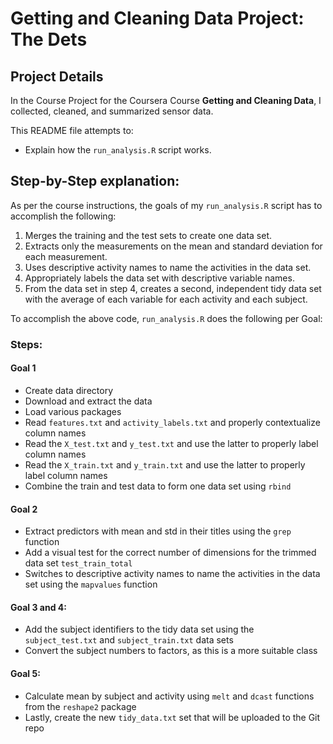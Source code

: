 Getting and Cleaning Data Project: The Dets
================

Project Details
---------------

In the Course Project for the Coursera Course **Getting and Cleaning Data**, I collected, cleaned, and summarized sensor data.

This README file attempts to:

-   Explain how the `run_analysis.R` script works.

Step-by-Step explanation:
-------------------------

As per the course instructions, the goals of my `run_analysis.R` script has to accomplish the following:

1.  Merges the training and the test sets to create one data set.
2.  Extracts only the measurements on the mean and standard deviation for each measurement.
3.  Uses descriptive activity names to name the activities in the data set.
4.  Appropriately labels the data set with descriptive variable names.
5.  From the data set in step 4, creates a second, independent tidy data set with the average of each variable for each activity and each subject.

To accomplish the above code, `run_analysis.R` does the following per Goal:

### Steps:

#### Goal 1

-   Create data directory
-   Download and extract the data
-   Load various packages
-   Read `features.txt` and `activity_labels.txt` and properly contextualize column names
-   Read the `X_test.txt` and `y_test.txt` and use the latter to properly label column names
-   Read the `X_train.txt` and `y_train.txt` and use the latter to properly label column names
-   Combine the train and test data to form one data set using `rbind`

#### Goal 2

-   Extract predictors with mean and std in their titles using the `grep` function
-   Add a visual test for the correct number of dimensions for the trimmed data set `test_train_total`
-   Switches to descriptive activity names to name the activities in the data set using the `mapvalues` function

#### Goal 3 and 4:

-   Add the subject identifiers to the tidy data set using the `subject_test.txt` and `subject_train.txt` data sets
-   Convert the subject numbers to factors, as this is a more suitable class

#### Goal 5:

-   Calculate mean by subject and activity using `melt` and `dcast` functions from the `reshape2` package
-   Lastly, create the new `tidy_data.txt` set that will be uploaded to the Git repo
